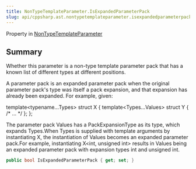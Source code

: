 ```yaml
---
title: NonTypeTemplateParameter.IsExpandedParameterPack
slug: api/cppsharp.ast.nontypetemplateparameter.isexpandedparameterpack
---
```

Property in [NonTypeTemplateParameter](/api/cppsharp/ast/nontypetemplateparameter)

## Summary


Whether this parameter is a non-type template parameter pack that has a known list of different types at different positions.
<p>A parameter pack is an expanded parameter pack when the original parameter pack's type was itself a pack expansion, and that expansion has already been expanded. For example, given:</p> <p>
template&lt;typename...Types&gt;
struct X {
template&lt;Types...Values&gt;
struct Y { /* ... */ };
};
</p> 
The parameter pack Values has a PackExpansionType as its type, which expands Types.When Types is supplied with template arguments by instantiating X,
the instantiation of Values becomes an expanded parameter pack.For example, instantiating X&lt;int, unsigned int&gt;
results in Values being an expanded parameter pack with expansion types int and unsigned int.


```csharp
public bool IsExpandedParameterPack { get; set; }
```

